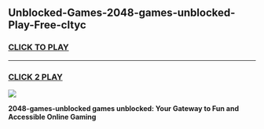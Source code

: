 
## Unblocked-Games-2048-games-unblocked-Play-Free-cltyc
<h3>
<a href="https://premium76.site?title=2048-games-unblocked&ref=20A">CLICK TO PLAY</a></h3>
<hr>

<h3>
<a href="https://premium76.site?title=2048-games-unblocked&ref=20A">CLICK 2 PLAY</a>
  
</h3>

<a href="https://premium76.site?title=2048-games-unblocked&ref=20A"><img src="https://clearcache.store/games.png"></a>


**2048-games-unblocked games unblocked: Your Gateway to Fun and Accessible Online Gaming**
